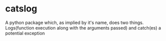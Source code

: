 # catslog
A python package which, as implied by it's name, does two things. Logs(function execution along with the arguments passed) and catch(es) a potential exception
